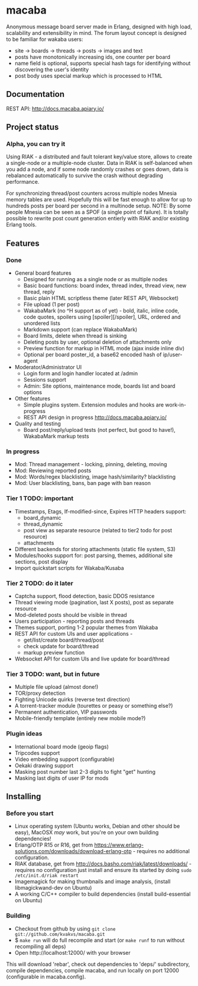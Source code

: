 # macaba

Anonymous message board server made in Erlang, designed with high load,
scalability and extensibility in mind. The forum layout concept is designed to
be familiar for wakaba users:

*   site &rarr; boards &rarr; threads &rarr; posts &rarr; images and text
*   posts have monotonically increasing ids, one counter per board
*   name field is optional, supports special hash tags for identifying without
    discovering the user's identity
*   post body uses special markup which is processed to HTML

## Documentation

REST API: http://docs.macaba.apiary.io/

## Project status

### Alpha, you can try it

Using RIAK - a distributed and fault tolerant key/value store, allows to create
a single-node or a multiple-node cluster. Data in RIAK is self-balanced when
you add a node, and if some node randomly crashes or goes down, data is
rebalanced automatically to survive the crash without degrading performance.

For synchronizing thread/post counters across multiple nodes Mnesia memory
tables are used. Hopefully this will be fast enough to allow for up to hundreds
posts per board per second in a multinode setup. NOTE: By some people Mnesia
can be seen as a SPOF (a single point of failure). It is totally possible to
rewrite post count generation entierly with RIAK and/or existing Erlang tools.

## Features

### Done

*   General board features
    *   Designed for running as a single node or as multiple nodes
    *   Basic board functions: board index, thread index, thread view, new thread,
        reply
    *   Basic plain HTML scriptless theme (later REST API, Websocket)
    *   File upload (1 per post)
    *   WakabaMark (no ^H support as of yet) - bold, italic, inline code, code quotes,
        spoilers using [spoiler][/spoiler], URL, ordered and unordered lists
    *   Markdown support (can replace WakabaMark)
    *   Board limits, delete when thread is sinking
    *   Deleting posts by user, optional deletion of attachments only
    *   Preview function for markup in HTML mode (ajax inside inline div)
    *   Optional per board poster_id, a base62 encoded hash of ip/user-agent
*   Moderator/Administrator UI
    *   Login form and login handler located at /admin
    *   Sessions support
    *   Admin: Site options, maintenance mode, boards list and board options
*   Other features
    *   Simple plugins system. Extension modules and hooks are work-in-progress
    *   REST API design in progress http://docs.macaba.apiary.io/
*   Quality and testing
    *   Board post/reply/upload tests (not perfect, but good to have!), WakabaMark
        markup tests

### In progress

*   Mod: Thread management - locking, pinning, deleting, moving
*   Mod: Reviewing reported posts
*   Mod: Words/regex blacklisting, image hash/similarity? blacklisting
*   Mod: User blacklisting, bans, ban page with ban reason

### Tier 1 TODO: important

*   Timestamps, Etags, If-modified-since, Expires HTTP headers support:
    *   board_dynamic
    *   thread_dynamic
    *   post view as separate resource (related to tier2 todo for post resource)
    *   attachments
*   Different backends for storing attachments (static file system, S3)
*   Modules/hooks support for: post parsing, themes, additional
    site sections, post display
*   Import quickstart scripts for Wakaba/Kusaba

### Tier 2 TODO: do it later

*   Captcha support, flood detection, basic DDOS resistance
*   Thread viewing mode (pagination, last X posts), post as separate resource
*   Mod-deleted posts should be visible in thread
*   Users participation - reporting posts and threads
*   Themes support, porting 1-2 popular themes from Wakaba
*   REST API for custom UIs and user applications -
    *   get/list/create board/thread/post
    *   check update for board/thread
    *   markup preview function
*   Websocket API for custom UIs and live update for board/thread

### Tier 3 TODO: want, but in future

*   Multiple file upload (almost done!)
*   TOR/proxy detection
*   Fighting Unicode quirks (reverse text direction)
*   A torrent-tracker module (tourettes or peasy or something else?)
*   Permanent authentication, VIP passwords
*   Mobile-friendly template (entirely new mobile mode?)

### Plugin ideas

*   International board mode (geoip flags)
*   Tripcodes support
*   Video embedding support (configurable)
*   Oekaki drawing support
*   Masking post number last 2-3 digits to fight "get" hunting
*   Masking last digits of user IP for mods

## Installing

### Before you start

*  Linux operating system (Ubuntu works, Debian and other should be easy),
   MacOSX _may_ work, but you're on your own building dependencies!
*  Erlang/OTP R15 or R16, get from
   https://www.erlang-solutions.com/downloads/download-erlang-otp - requires no
   additional configuration.
*  RIAK database, get from http://docs.basho.com/riak/latest/downloads/ -
   requires no configuration just install and ensure its started by doing
   `sudo /etc/init.d/riak restart`
*  Imagemagick for making thumbnails and image analysis, (install
   libmagickwand-dev on Ubuntu)
*  A working C/C++ compiler to build dependencies (install build-essential on
   Ubuntu)

### Building

*   Checkout from github by using `git clone git://github.com/kvakvs/macaba.git`
*   $ `make run` will do full recompile and start (or `make runf` to run without
    recompiling all deps)
*   Open http://localhost:12000/ with your browser

This will download 'rebar', check out dependencies to 'deps/' subdirectory,
compile dependencies, compile macaba, and run locally on port 12000
(configurable in macaba.config).
